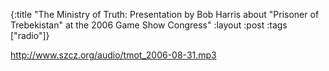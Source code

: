 {:title "The Ministry of Truth: Presentation by Bob Harris about \"Prisoner of Trebekistan\" at the 2006 Game Show Congress"
:layout :post
:tags  ["radio"]}

<http://www.szcz.org/audio/tmot_2006-08-31.mp3>

